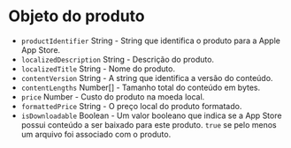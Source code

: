 # Objeto do produto

* `productIdentifier` String - String que identifica o produto para a Apple App Store.
* `localizedDescription` String - Descrição do produto.
* `localizedTitle` String - Nome do produto.
* `contentVersion` String - A string que identifica a versão do conteúdo.
* `contentLengths` Number[] - Tamanho total do conteúdo em bytes.
* `price` Number - Custo do produto na moeda local.
* `formattedPrice` String - O preço local do produto formatado.
* `isDownloadable` Boolean - Um valor booleano que indica se a App Store possui conteúdo a ser baixado para este produto. `true` se pelo menos um arquivo foi associado com o produto.